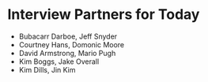 # Interview Partners for Today

- Bubacarr Darboe, Jeff Snyder
- Courtney Hans, Domonic Moore
- David Armstrong, Mario Pugh
- Kim Boggs, Jake Overall 
- Kim Dills, Jin Kim
